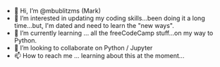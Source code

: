 - 👋 Hi, I’m @mbublitzms (Mark)
- 👀 I’m interested in updating my coding skills...been doing it a long time...but, I'm dated and need to learn the "new ways".
- 🌱 I’m currently learning ... all the freeCodeCamp stuff...on my way to Python.
- 💞️ I’m looking to collaborate on Python / Jupyter
- 📫 How to reach me ... learning about this at the moment...

<!---
mbublitzms/mbublitzms is a ✨ special ✨ repository because its `README.md` (this file) appears on your GitHub profile.
You can click the Preview link to take a look at your changes.
--->
